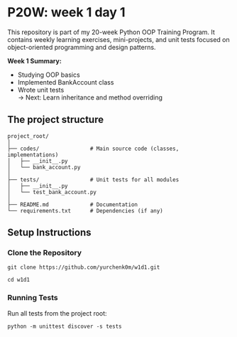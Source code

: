 # P20W: week 1 day 1

This repository is part of my 20-week Python OOP Training Program.
It contains weekly learning exercises, mini-projects, and unit tests focused on object-oriented programming and design patterns.

**Week 1 Summary:**

* Studying OOP basics
* Implemented BankAccount class 
* Wrote unit tests  
-> Next: Learn inheritance and method overriding

## The project structure
```
project_root/
│
├── codes/                # Main source code (classes, implementations)
│   ├── __init__.py
│   └── bank_account.py
│
├── tests/                # Unit tests for all modules
│   ├── __init__.py
│   └── test_bank_account.py
│
├── README.md             # Documentation
└── requirements.txt      # Dependencies (if any)
```
## Setup Instructions

### Clone the Repository
```
git clone https://github.com/yurchenk0m/w1d1.git

cd w1d1
```

### Running Tests
Run all tests from the project root:

```
python -m unittest discover -s tests
```



